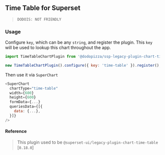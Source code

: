 ## Time Table for Superset

> `DODOIS: NOT FRIENDLY`

### Usage

Configure `key`, which can be any `string`, and register the plugin. This `key` will be used to
lookup this chart throughout the app.

```js
import TimeTableChartPlugin from '@dodopizza/ssp-legacy-plugin-chart-time-table';

new TimeTableChartPlugin().configure({ key: 'time-table' }).register();
```

Then use it via `SuperChart`

```js
<SuperChart
  chartType="time-table"
  width={600}
  height={600}
  formData={...}
  queriesData={[{
    data: {...},
  }]}
/>
```

#### Reference

> This plugin used to be `@superset-ui/legacy-plugin-chart-time-table` [`0.18.0`]
